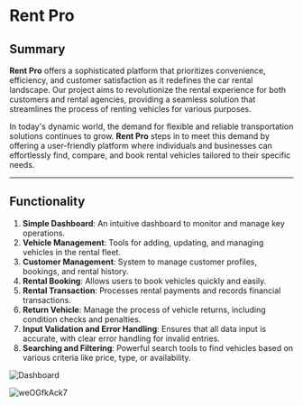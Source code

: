 # Rent Pro

## Summary

**Rent Pro** offers a sophisticated platform that prioritizes convenience, efficiency, and customer satisfaction as it redefines the car rental landscape. Our project aims to revolutionize the rental experience for both customers and rental agencies, providing a seamless solution that streamlines the process of renting vehicles for various purposes.

In today's dynamic world, the demand for flexible and reliable transportation solutions continues to grow. **Rent Pro** steps in to meet this demand by offering a user-friendly platform where individuals and businesses can effortlessly find, compare, and book rental vehicles tailored to their specific needs.

---

## Functionality

1. **Simple Dashboard**: An intuitive dashboard to monitor and manage key operations.
2. **Vehicle Management**: Tools for adding, updating, and managing vehicles in the rental fleet.
3. **Customer Management**: System to manage customer profiles, bookings, and rental history.
4. **Rental Booking**: Allows users to book vehicles quickly and easily.
5. **Rental Transaction**: Processes rental payments and records financial transactions.
6. **Return Vehicle**: Manage the process of vehicle returns, including condition checks and penalties.
7. **Input Validation and Error Handling**: Ensures that all data input is accurate, with clear error handling for invalid entries.
8. **Searching and Filtering**: Powerful search tools to find vehicles based on various criteria like price, type, or availability.

![Dashboard](https://github.com/user-attachments/assets/f9a4f02d-f1b7-42e6-9a7c-de9b9d6244d3)

![weOGfkAck7](https://github.com/user-attachments/assets/82b911c4-81a8-44af-8473-19f13c02796d)
